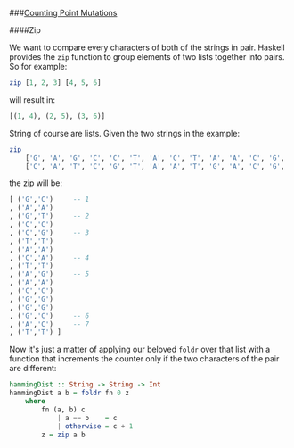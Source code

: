 ###[Counting Point Mutations](http://rosalind.info/problems/hamm/)

####Zip

We want to compare every characters of both of the strings in pair. Haskell provides the `zip` function to group elements of two lists together into pairs. So for example:

```haskell
zip [1, 2, 3] [4, 5, 6]
```

will result in:

```haskell
[(1, 4), (2, 5), (3, 6)]
```

String of course are lists. Given the two strings in the example:

```haskell
zip
    ['G', 'A', 'G', 'C', 'C', 'T', 'A', 'C', 'T', 'A', 'A', 'C', 'G', 'G', 'G', 'A', 'T']
    ['C', 'A', 'T', 'C', 'G', 'T', 'A', 'A', 'T', 'G', 'A', 'C', 'G', 'G', 'C', 'C', 'T']
```

the zip will be:

```haskell
[ ('G','C')     -- 1
, ('A','A')
, ('G','T')     -- 2
, ('C','C')
, ('C','G')     -- 3
, ('T','T')
, ('A','A')
, ('C','A')     -- 4
, ('T','T')
, ('A','G')     -- 5
, ('A','A')
, ('C','C')
, ('G','G')
, ('G','G')
, ('G','C')     -- 6
, ('A','C')     -- 7
, ('T','T') ]
```

Now it's just a matter of applying our beloved `foldr` over that list with a function that increments the counter only if the two characters of the pair are different:

```haskell
hammingDist :: String -> String -> Int
hammingDist a b = foldr fn 0 z
    where 
        fn (a, b) c
            | a == b    = c
            | otherwise = c + 1
        z = zip a b
```
